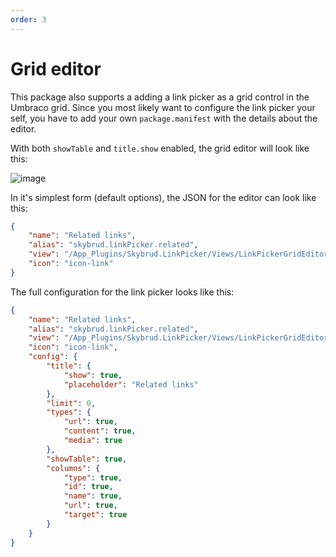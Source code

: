 ```yaml
---
order: 3
---
```


# Grid editor

This package also supports a adding a link picker as a grid control in the Umbraco grid. Since you most likely want to configure the link picker your self, you have to add your own `package.manifest` with the details about the editor.

With both `showTable` and `title.show` enabled, the grid editor will look like this:

![image](https://cloud.githubusercontent.com/assets/3634580/16986016/9b70c604-4e84-11e6-94c0-a32dac9e4b19.png)

In it's simplest form (default options), the JSON for the editor can look like this:

```JSON
{
    "name": "Related links",
    "alias": "skybrud.linkPicker.related",
    "view": "/App_Plugins/Skybrud.LinkPicker/Views/LinkPickerGridEditor.html",
    "icon": "icon-link"
}
```

The full configuration for the link picker looks like this:

```JSON
{
    "name": "Related links",
    "alias": "skybrud.linkPicker.related",
    "view": "/App_Plugins/Skybrud.LinkPicker/Views/LinkPickerGridEditor.html",
    "icon": "icon-link",
    "config": {
        "title": {
            "show": true,
            "placeholder": "Related links"
        },
        "limit": 0,
        "types": {
            "url": true,
            "content": true,
            "media": true
        },
        "showTable": true,
        "columns": {
            "type": true,
            "id": true,
            "name": true,
            "url": true,
            "target": true
        }
    }
}
```
